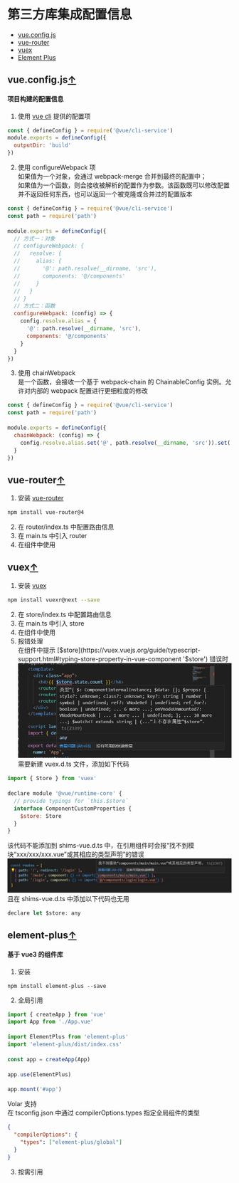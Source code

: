 # 第三方库集成配置信息

- [vue.config.js](#vue.config.js)
- [vue-router](#vue-router)
- [vuex](#vuex)
- [Element Plus](#element-plus)

## vue.config.js[↑](#第三方库集成配置信息)

#### 项目构建的配置信息

1. 使用 [vue cli](https://cli.vuejs.org/zh/config/ 'vue cli') 提供的配置项

```javascript
const { defineConfig } = require('@vue/cli-service')
module.exports = defineConfig({
  outputDir: 'build'
})
```

2. 使用 configureWebpack 项  
   如果值为一个对象，会通过 webpack-merge 合并到最终的配置中；  
   如果值为一个函数，则会接收被解析的配置作为参数。该函数既可以修改配置并不返回任何东西，也可以返回一个被克隆或合并过的配置版本

```javascript
const { defineConfig } = require('@vue/cli-service')
const path = require('path')

module.exports = defineConfig({
  // 方式一：对象
  // configureWebpack: {
  //   resolve: {
  //     alias: {
  //       '@': path.resolve(__dirname, 'src'),
  //       components: '@/components'
  //     }
  //   }
  // }
  // 方式二：函数
  configureWebpack: (config) => {
    config.resolve.alias = {
      '@': path.resolve(__dirname, 'src'),
      components: '@/components'
    }
  }
})
```

3. 使用 chainWebpack  
   是一个函数，会接收一个基于 webpack-chain 的 ChainableConfig 实例。允许对内部的 webpack 配置进行更细粒度的修改

```javascript
const { defineConfig } = require('@vue/cli-service')
const path = require('path')

module.exports = defineConfig({
  chainWebpack: (config) => {
    config.resolve.alias.set('@', path.resolve(__dirname, 'src')).set('components', '@/components')
  }
})
```

## vue-router[↑](#第三方库集成配置信息)

1. 安装 [vue-router](https://router.vuejs.org/zh/guide/ 'vue-router')

```bash
npm install vue-router@4
```

2. 在 router/index.ts 中配置路由信息
3. 在 main.ts 中引入 router
4. 在组件中使用

## vuex[↑](#第三方库集成配置信息)

1. 安装 [vuex](https://vuex.vuejs.org/zh/guide/ 'vuex')

```bash
npm install vuexr@next --save
```

2. 在 store/index.ts 中配置路由信息
3. 在 main.ts 中引入 store
4. 在组件中使用
5. 报错处理  
   在组件中提示 [$store](https://vuex.vuejs.org/guide/typescript-support.html#typing-store-property-in-vue-component '$store') 错误时  
   ![vuex_pic_0](./src/assets/md_img/vuex_pic_0.jpg 'vuex_pic_0')  
   需要新建 vuex.d.ts 文件，添加如下代码

```javascript
import { Store } from 'vuex'

declare module '@vue/runtime-core' {
  // provide typings for `this.$store`
  interface ComponentCustomProperties {
    $store: Store
  }
}
```

该代码不能添加到 shims-vue.d.ts 中，在引用组件时会报“找不到模块“xxx/xxx/xxx.vue”或其相应的类型声明”的错误  
![vuex_pic_1](./src/assets/md_img/vuex_pic_1.jpg 'vuex_pic_1')  
且在 shims-vue.d.ts 中添加以下代码也无用

```javascript
declare let $store: any
```

## element-plus[↑](#第三方库集成配置信息)

#### 基于 vue3 的组件库

1. 安装

```bahs
npm install element-plus --save
```

2. 全局引用

```javascript
import { createApp } from 'vue'
import App from './App.vue'

import ElementPlus from 'element-plus'
import 'element-plus/dist/index.css'

const app = createApp(App)

app.use(ElementPlus)

app.mount('#app')
```

Volar 支持  
 在 tsconfig.json 中通过 compilerOptions.types 指定全局组件的类型

```json
{
  "compilerOptions": {
    "types": ["element-plus/global"]
  }
}
```

3. 按需引用

